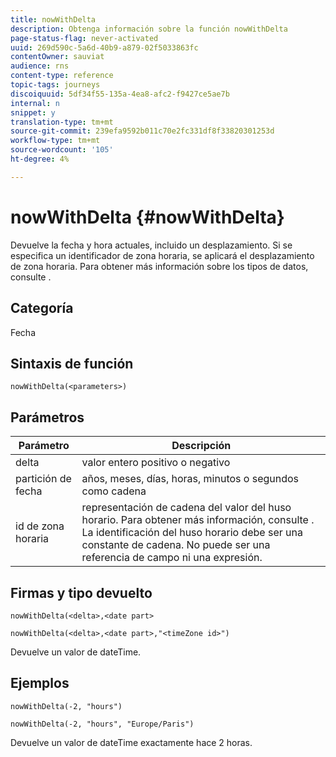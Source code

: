 ```yaml
---
title: nowWithDelta
description: Obtenga información sobre la función nowWithDelta
page-status-flag: never-activated
uuid: 269d590c-5a6d-40b9-a879-02f5033863fc
contentOwner: sauviat
audience: rns
content-type: reference
topic-tags: journeys
discoiquuid: 5df34f55-135a-4ea8-afc2-f9427ce5ae7b
internal: n
snippet: y
translation-type: tm+mt
source-git-commit: 239efa9592b011c70e2fc331df8f33820301253d
workflow-type: tm+mt
source-wordcount: '105'
ht-degree: 4%

---
```



# nowWithDelta {#nowWithDelta}

Devuelve la fecha y hora actuales, incluido un desplazamiento. Si se especifica un identificador de zona horaria, se aplicará el desplazamiento de zona horaria. Para obtener más información sobre los tipos de datos, consulte [](../expression/data-types.md).

## Categoría

Fecha

## Sintaxis de función

`nowWithDelta(<parameters>)`

## Parámetros

| Parámetro | Descripción |
|--- |--- |
| delta | valor entero positivo o negativo |
| partición de fecha | años, meses, días, horas, minutos o segundos como cadena |
| id de zona horaria | representación de cadena del valor del huso horario. Para obtener más información, consulte [](../expression/data-types.md). La identificación del huso horario debe ser una constante de cadena. No puede ser una referencia de campo ni una expresión. |

## Firmas y tipo devuelto

`nowWithDelta(<delta>,<date part>`

`nowWithDelta(<delta>,<date part>,"<timeZone id>")`

Devuelve un valor de dateTime.

## Ejemplos

`nowWithDelta(-2, "hours")`

`nowWithDelta(-2, "hours", "Europe/Paris")`

Devuelve un valor de dateTime exactamente hace 2 horas.
